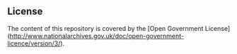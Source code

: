 ## License
The content of this repository is covered by the [Open Government License] (http://www.nationalarchives.gov.uk/doc/open-government-licence/version/3/).
